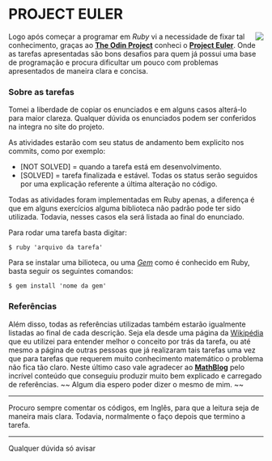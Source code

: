 # PROJECT EULER

<img align="right" src="https://www.biography.com/.image/c_fill,cs_srgb,dpr_1.0,g_face,h_300,q_80,w_300/MTE5NDg0MDU1NDE1MzI2MjIz/leonhard-euler-21342391-1-402.jpg">

Logo após começar a programar em _Ruby_ vi a necessidade de fixar tal conhecimento, graças ao **[The Odin Project](http://www.theodinproject.com "The Odin Project's Homepage" )** conheci o **[Project Euler](https://projecteuler.net "Project Euler's Homepage")**. Onde as tarefas apresentadas são bons desafios para quem já possui uma base de programação e procura dificultar um pouco com problemas apresentados de maneira clara e concisa.

### Sobre as tarefas

Tomei a liberdade de copiar os enunciados e em alguns casos alterá-lo para maior clareza. Qualquer dúvida os enunciados podem ser conferidos na integra no site do projeto.

As atividades estarão com seu status de andamento bem explicito nos commits, como por exemplo:

* [NOT SOLVED] = quando a tarefa está em desenvolvimento.
* [SOLVED] = tarefa finalizada e estável.
Todas os status serão seguidos por uma explicação referente a última alteração no código.

Todas as atividades foram implementadas em Ruby apenas, a diferença é que em alguns exercícios alguma biblioteca não padrão pode ter sido utilizada. Todavia, nesses casos ela será listada ao final do enunciado.

Para rodar uma tarefa basta digitar:

`$ ruby 'arquivo da tarefa'`

Para se instalar uma bilioteca, ou uma [_Gem_](http://guides.rubygems.org/rubygems-basics/  "Ruby's Gem basics page") como é conhecido em Ruby, basta seguir os seguintes comandos:

`$ gem install 'nome da gem'`

### Referências

Além disso, todas as referências utilizadas também estarão igualmente listadas ao final de cada descrição. Seja ela desde uma página da [Wikipédia](https://www.wikipedia.org "Wikipedia's homepage") que eu utilizei para entender melhor o conceito por trás da tarefa, ou até mesmo a página de outras pessoas que já realizaram tais tarefas uma vez que para tarefas que requerem muito conhecimento matemático o problema não fica tão claro. Neste último caso vale agradecer ao **[MathBlog](http://www.mathblog.dk/category/solutions/project-euler/ "MathBlog's Project Euler page" )** pelo incrível conteúdo que conseguiu produzir muito bem explicado e carregado de referências. ~~ Algum dia espero poder dizer o mesmo de mim. ~~

***

Procuro sempre comentar os códigos, em Inglês, para que a leitura seja de maneira mais clara. Todavia, normalmente o faço depois que termino a tarefa.

***

Qualquer dúvida só avisar